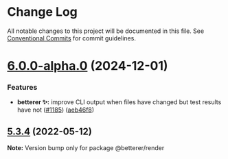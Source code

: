 # Change Log

All notable changes to this project will be documented in this file.
See [Conventional Commits](https://conventionalcommits.org) for commit guidelines.

# [6.0.0-alpha.0](https://github.com/phenomnomnominal/betterer/compare/v5.4.0...v6.0.0-alpha.0) (2024-12-01)


### Features

* **betterer ✨:** improve CLI output when files have changed but test results have not ([#1185](https://github.com/phenomnomnominal/betterer/issues/1185)) ([aeb46f8](https://github.com/phenomnomnominal/betterer/commit/aeb46f8f96e33b2defed0a178b10a2eaaab3c842))





## [5.3.4](https://github.com/phenomnomnominal/betterer/compare/v5.3.3...v5.3.4) (2022-05-12)

**Note:** Version bump only for package @betterer/render
